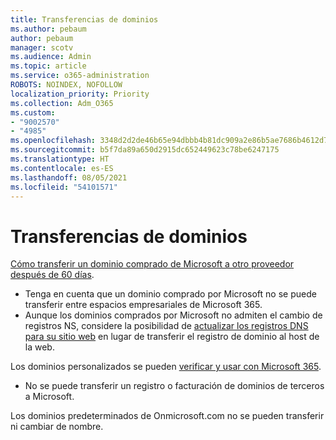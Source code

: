 ```yaml
---
title: Transferencias de dominios
ms.author: pebaum
author: pebaum
manager: scotv
ms.audience: Admin
ms.topic: article
ms.service: o365-administration
ROBOTS: NOINDEX, NOFOLLOW
localization_priority: Priority
ms.collection: Adm_O365
ms.custom:
- "9002570"
- "4985"
ms.openlocfilehash: 3348d2d2de46b65e94dbbb4b81dc909a2e86b5ae7686b4612d7b1364e7d76a5b
ms.sourcegitcommit: b5f7da89a650d2915dc652449623c78be6247175
ms.translationtype: HT
ms.contentlocale: es-ES
ms.lasthandoff: 08/05/2021
ms.locfileid: "54101571"
---
```

# <a name="domain-transfers"></a>Transferencias de dominios

[Cómo transferir un dominio comprado de Microsoft a otro proveedor después de 60 días](https://docs.microsoft.com/microsoft-365/admin/get-help-with-domains/transfer-a-domain-from-microsoft-to-another-host).

- Tenga en cuenta que un dominio comprado por Microsoft no se puede transferir entre espacios empresariales de Microsoft 365.
- Aunque los dominios comprados por Microsoft no admiten el cambio de registros NS, considere la posibilidad de [actualizar los registros DNS para su sitio web](https://docs.microsoft.com/microsoft-365/admin/dns/update-dns-records-to-retain-current-hosting-provider?view=o365-worldwide) en lugar de transferir el registro de dominio al host de la web.

Los dominios personalizados se pueden [verificar y usar con Microsoft 365](https://docs.microsoft.com/microsoft-365/admin/setup/add-domain?view=o365-worldwide).

- No se puede transferir un registro o facturación de dominios de terceros a Microsoft.

Los dominios predeterminados de Onmicrosoft.com no se pueden transferir ni cambiar de nombre.

